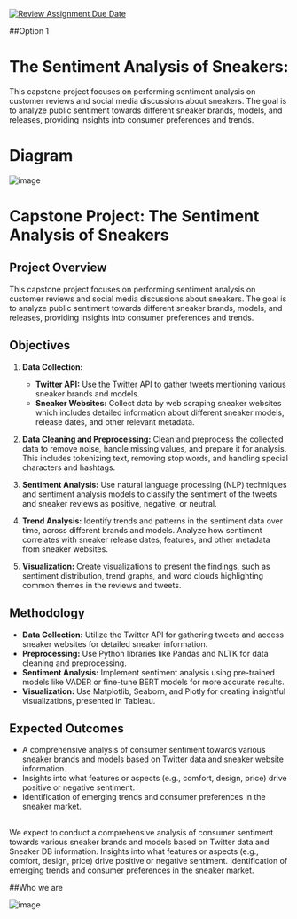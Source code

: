 [![Review Assignment Due Date](https://classroom.github.com/assets/deadline-readme-button-24ddc0f5d75046c5622901739e7c5dd533143b0c8e959d652212380cedb1ea36.svg)](https://classroom.github.com/a/1lXY_Wlg)

##Option 1

# The Sentiment Analysis of Sneakers: 

This capstone project focuses on performing sentiment analysis on customer reviews and social media discussions about sneakers. The goal is to analyze public sentiment towards different sneaker brands, models, and releases, providing insights into consumer preferences and trends.

# Diagram 

![image](https://github.com/DataExpert-ZachWilson-V4/capstone-project-v4-central-1/assets/16787672/3f55fbfc-18b0-43f2-af82-45c073d96115)

# Capstone Project: The Sentiment Analysis of Sneakers

## Project Overview
This capstone project focuses on performing sentiment analysis on customer reviews and social media discussions about sneakers. The goal is to analyze public sentiment towards different sneaker brands, models, and releases, providing insights into consumer preferences and trends.

## Objectives
1. **Data Collection:**
   - **Twitter API:** Use the Twitter API to gather tweets mentioning various sneaker brands and models.
   - **Sneaker Websites:** Collect data by web scraping sneaker websites which includes detailed information about different sneaker models, release dates, and other relevant metadata.

2. **Data Cleaning and Preprocessing:** Clean and preprocess the collected data to remove noise, handle missing values, and prepare it for analysis. This includes tokenizing text, removing stop words, and handling special characters and hashtags.

3. **Sentiment Analysis:** Use natural language processing (NLP) techniques and sentiment analysis models to classify the sentiment of the tweets and sneaker reviews as positive, negative, or neutral.

4. **Trend Analysis:** Identify trends and patterns in the sentiment data over time, across different brands and models. Analyze how sentiment correlates with sneaker release dates, features, and other metadata from sneaker websites.

5. **Visualization:** Create visualizations to present the findings, such as sentiment distribution, trend graphs, and word clouds highlighting common themes in the reviews and tweets.

## Methodology
- **Data Collection:** Utilize the Twitter API for gathering tweets and access sneaker websites for detailed sneaker information.
- **Preprocessing:** Use Python libraries like Pandas and NLTK for data cleaning and preprocessing.
- **Sentiment Analysis:** Implement sentiment analysis using pre-trained models like VADER or fine-tune BERT models for more accurate results.
- **Visualization:** Use Matplotlib, Seaborn, and Plotly for creating insightful visualizations, presented in Tableau.

## Expected Outcomes
- A comprehensive analysis of consumer sentiment towards various sneaker brands and models based on Twitter data and sneaker website information.
- Insights into what features or aspects (e.g., comfort, design, price) drive positive or negative sentiment.
- Identification of emerging trends and consumer preferences in the sneaker market.

## 
We expect to conduct a comprehensive analysis of consumer sentiment towards various sneaker brands and models based on Twitter data and Sneaker DB information.
Insights into what features or aspects (e.g., comfort, design, price) drive positive or negative sentiment.
Identification of emerging trends and consumer preferences in the sneaker market.


##Who we are

![image](https://github.com/DataExpert-ZachWilson-V4/capstone-project-v4-central-1/assets/79658792/6fa52c9c-8930-4561-9d88-35ccb6640581)
